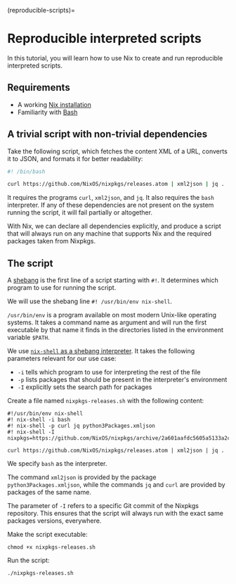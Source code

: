 (reproducible-scripts)=

# Reproducible interpreted scripts

In this tutorial, you will learn how to use Nix to create and run reproducible interpreted scripts.

## Requirements

- A working [Nix installation](install-nix)
- Familiarity with [Bash]

## A trivial script with non-trivial dependencies

Take the following script, which fetches the content XML of a URL, converts it to JSON, and formats it for better readability:

```bash
#! /bin/bash

curl https://github.com/NixOS/nixpkgs/releases.atom | xml2json | jq .
```

It requires the programs `curl`, `xml2json`, and `jq`.
It also requires the `bash` interpreter.
If any of these dependencies are not present on the system running the script, it will fail partially or altogether.

With Nix, we can declare all dependencies explicitly, and produce a script that will always run on any machine that supports Nix and the required packages taken from Nixpkgs.

## The script

A [shebang] is the first line of a script starting with `#!`.
It determines which program to use for running the script.

[Bash]: https://www.gnu.org/software/bash/
[shebang]: https://en.m.wikipedia.org/wiki/Shebang_(Unix)

We will use the shebang line `#! /usr/bin/env nix-shell`.

`/usr/bin/env` is a program available on most modern Unix-like operating systems.
It takes a command name as argument and will run the first executable by that name it finds in the directories listed in the environment variable `$PATH`.

We use [`nix-shell` as a shebang interpreter].
It takes the following parameters relevant for our use case:

[`nix-shell` as a shebang interpreter]: https://nixos.org/manual/nix/stable/command-ref/nix-shell.html#use-as-a--interpreter
- `-i` tells which program to use for interpreting the rest of the file
- `-p` lists packages that should be present in the interpreter's environment
- `-I` explicitly sets the search path for packages

Create a file named `nixpkgs-releases.sh` with the following content:

```shell
#!/usr/bin/env nix-shell 
#! nix-shell -i bash
#! nix-shell -p curl jq python3Packages.xmljson
#! nix-shell -I nixpkgs=https://github.com/NixOS/nixpkgs/archive/2a601aafdc5605a5133a2ca506a34a3a73377247.tar.gz

curl https://github.com/NixOS/nixpkgs/releases.atom | xml2json | jq .
```

We specify `bash` as the interpreter.

The command `xml2json` is provided by the package `python3Packages.xmljson`, while the commands `jq` and `curl` are provided by packages of the same name.

The parameter of `-I` refers to a specific Git commit of the Nixpkgs repository.
This ensures that the script will always run with the exact same packages versions, everywhere.

Make the script executable:

 ```console
 chmod +x nixpkgs-releases.sh
 ```
 
Run the script:

```console
./nixpkgs-releases.sh
```
